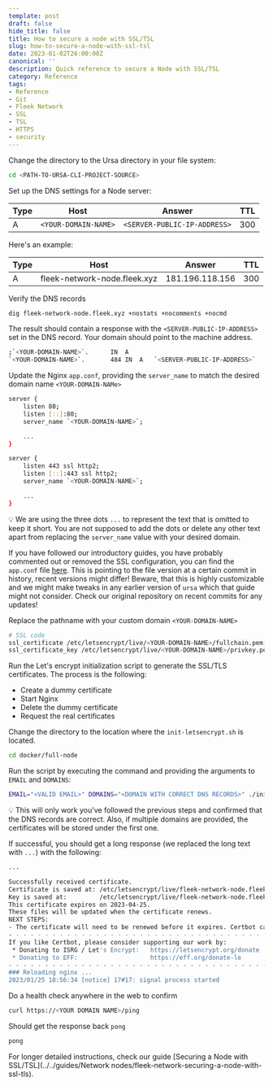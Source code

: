 ```yaml
---
template: post
draft: false
hide_title: false
title: How to secure a node with SSL/TSL
slug: how-to-secure-a-node-with-ssl-tsl
date: 2023-01-02T26:00:00Z
canonical: ''
description: Quick reference to secure a Node with SSL/TSL
category: Reference
tags:
- Reference
- Git
- Fleek Network
- SSL
- TSL
- HTTPS
- security
---
```


Change the directory to the Ursa directory in your file system:

```sh
cd <PATH-TO-URSA-CLI-PROJECT-SOURCE>
```

Set up the DNS settings for a Node server:

| Type        | Host                              | Answer                          | TTL         |
| ----------- | --------------------------------- | ------------------------------- | ----------- |
| A           | `<YOUR-DOMAIN-NAME>`                | `<SERVER-PUBLIC-IP-ADDRESS>`  | 300         |

Here's an example:

| Type        | Host                              | Answer            | TTL         |
| ----------- | --------------------------------- | ----------------- | ----------- |
| A           | fleek-network-node.fleek.xyz      |  181.196.118.156  | 300         |

Verify the DNS records

```sh
dig fleek-network-node.fleek.xyz +nostats +nocomments +nocmd
```

The result should contain a response with the `<SERVER-PUBLIC-IP-ADDRESS>` set in the DNS record. Your domain should point to the machine address.

```sh
;`<YOUR-DOMAIN-NAME>`.      IN	A
`<YOUR-DOMAIN-NAME>`.		484 IN	A	`<SERVER-PUBLIC-IP-ADDRESS>` 
```

Update the Nginx `app.conf`, providing the `server_name` to match the desired domain name `<YOUR-DOMAIN-NAMe>`

```sh
server {
    listen 80;
    listen [::]:80;
    server_name `<YOUR-DOMAIN-NAME>`;

    ...
}

server {
    listen 443 ssl http2;
    listen [::]:443 ssl http2;
    server_name `<YOUR-DOMAIN-NAME>`;

    ...
}
```

💡 We are using the three dots `...` to represent the text that is omitted to keep it short. You are not supposed to add the dots or delete any other text apart from replacing the `server_name` value with your desired domain.

If you have followed our introductory guides, you have probably commented out or removed the SSL configuration, you can find the `app.conf` file [here](https://raw.githubusercontent.com/fleek-network/ursa/cd6fb3d21ce647dc3f06ee9128ba2a4164623ee5/docker/full-node/data/nginx/app.conf). This is pointing to the file version at a certain commit in history, recent versions might differ! Beware, that this is highly customizable and we might make tweaks in any earlier version of `ursa` which that guide might not consider. Check our original repository on recent commits for any updates!

 Replace the pathname with your custom domain `<YOUR-DOMAIN-NAME>`

```sh
# SSL code
ssl_certificate /etc/letsencrypt/live/<YOUR-DOMAIN-NAME>/fullchain.pem;
ssl_certificate_key /etc/letsencrypt/live/<YOUR-DOMAIN-NAME>/privkey.pem;
```

Run the Let's encrypt initialization script to generate the SSL/TLS certificates. The process is the following:

- Create a dummy certificate
- Start Nginx
- Delete the dummy certificate
- Request the real certificates

Change the directory to the location where the `init-letsencrypt.sh` is located.

```sh
cd docker/full-node
```

Run the script by executing the command and providing the arguments to `EMAIL` and `DOMAINS`:

```sh
EMAIL="<VALID EMAIL>" DOMAINS="<DOMAIN WITH CORRECT DNS RECORDS>" ./init-letsencrypt.sh
```

💡 This will only work you've followed the previous steps and confirmed that the DNS records are correct. Also, if multiple domains are provided, the certificates will be stored under the first one.

If successful, you should get a long response (we replaced the long text with `...`) with the following:

```sh
...

Successfully received certificate.
Certificate is saved at: /etc/letsencrypt/live/fleek-network-node.fleek.xyz/fullchain.pem
Key is saved at:         /etc/letsencrypt/live/fleek-network-node.fleek.xyz/privkey.pem
This certificate expires on 2023-04-25.
These files will be updated when the certificate renews.
NEXT STEPS:
- The certificate will need to be renewed before it expires. Certbot can automatically renew the certificate in the background, but you may need to take steps to enable that functionality. See https://certbot.org/renewal-setup for instructions.
- - - - - - - - - - - - - - - - - - - - - - - - - - - - - - - - - - - - - - - -
If you like Certbot, please consider supporting our work by:
 * Donating to ISRG / Let's Encrypt:   https://letsencrypt.org/donate
 * Donating to EFF:                    https://eff.org/donate-le
- - - - - - - - - - - - - - - - - - - - - - - - - - - - - - - - - - - - - - - -
### Reloading nginx ...
2023/01/25 18:56:34 [notice] 17#17: signal process started
```

Do a health check anywhere in the web to confirm

```sh
curl https://<YOUR DOMAIN NAME>/ping
```

Should get the response back `pong`

```sh
pong
```

For longer detailed instructions, check our guide [Securing a Node with SSL/TSL](../../guides/Network nodes/fleek-network-securing-a-node-with-ssl-tls).